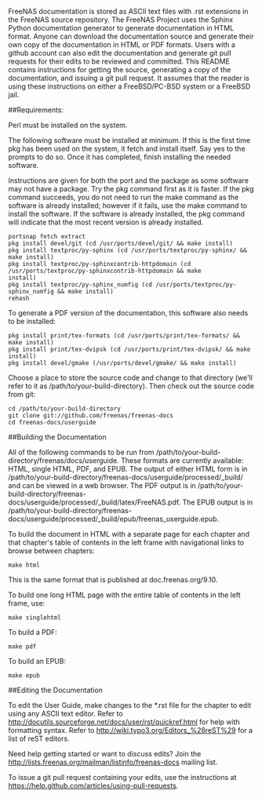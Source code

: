 FreeNAS documentation is stored as ASCII text files with .rst
extensions in the FreeNAS source repository. The FreeNAS Project uses
the Sphinx Python documentation generator to generate documentation in
HTML format. Anyone can download the documentation source and generate
their own copy of the documentation in HTML or PDF formats. Users with a
github account can also edit the documentation and generate git pull
requests for their edits to be reviewed and committed. This README
contains instructions for getting the source, generating a copy of the
documentation, and issuing a git pull request. It assumes that the
reader is using these instructions on either a FreeBSD/PC-BSD system or
a FreeBSD jail.

##Requirements:

Perl must be installed on the system.

The following software must be installed at minimum. If this is the
first time pkg has been used on the system, it fetch and install itself.
Say yes to the prompts to do so. Once it has completed, finish
installing the needed software.

Instructions are given for both the port and the package as some
software may not have a package. Try the pkg command first as it is
faster. If the pkg command succeeds, you do not need to run the make
command as the software is already installed; however if it fails, use
the make command to install the software. If the software is already
installed, the pkg command will indicate that the most recent version is
already installed.

```
portsnap fetch extract
pkg install devel/git (cd /usr/ports/devel/git/ && make install)
pkg install textproc/py-sphinx (cd /usr/ports/textproc/py-sphinx/ && make install)
pkg install textproc/py-sphinxcontrib-httpdomain (cd /usr/ports/textproc/py-sphinxcontrib-httpdomain && make
install)
pkg install textproc/py-sphinx_numfig (cd /usr/ports/textproc/py-sphinx_numfig && make install)
rehash
```

To generate a PDF version of the documentation, this software also needs
to be installed:

```
pkg install print/tex-formats (cd /usr/ports/print/tex-formats/ && make install)
pkg install print/tex-dvipsk (cd /usr/ports/print/tex-dvipsk/ && make install)
pkg install devel/gmake (/usr/ports/devel/gmake/ && make install)
```

Choose a place to store the source code and change to that directory
(we'll refer to it as /path/to/your-build-directory). Then check out the
source code from git:

```
cd /path/to/your-build-directory
git clone git://github.com/freenas/freenas-docs
cd freenas-docs/userguide
```

##Building the Documentation

All of the following commands to be run from
/path/to/your-build-directory/freenas/docs/userguide. These formats are
currently available: HTML, single HTML, PDF, and EPUB. The output of
either HTML form is in
/path/to/your-build-directory/freenas-docs/userguide/processed/_build/
and can be viewed in a web browser. The PDF output is in
/path/to/your-build-directory/freenas-docs/userguide/processed/_build/latex/FreeNAS.pdf.
The EPUB output is in
/path/to/your-build-directory/freenas-docs/userguide/processed/_build/epub/freenas_userguide.epub.

To build the document in HTML with a separate page for each chapter and
that chapter's table of contents in the left frame with navigational
links to browse between chapters:

```
make html
```

This is the same format that is published at doc.freenas.org/9.10.

To build one long HTML page with the entire table of contents in the
left frame, use:

```
make singlehtml
```

To build a PDF:

```
make pdf
```

To build an EPUB:

```
make epub
```

##Editing the Documentation

To edit the User Guide, make changes to the *.rst file for the chapter
to edit using any ASCII text editor. Refer to
http://docutils.sourceforge.net/docs/user/rst/quickref.html for help
with formatting syntax. Refer to
http://wiki.typo3.org/Editors_%28reST%29 for a list of reST editors.

Need help getting started or want to discuss edits? Join the
http://lists.freenas.org/mailman/listinfo/freenas-docs mailing list.

To issue a git pull request containing your edits, use the instructions
at https://help.github.com/articles/using-pull-requests.
